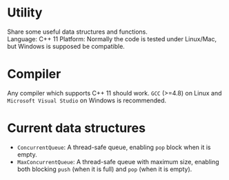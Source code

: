 # Utility
Share some useful data structures and functions.   
Language: C++ 11
Platform: Normally the code is tested under Linux/Mac, but Windows is supposed
be compatible.

# Compiler
Any compiler which supports C++ 11 should work. `GCC` (>=4.8) on Linux and `Microsoft
Visual Studio` on Windows is recommended.  

# Current data structures
- `ConcurrentQueue`: A thread-safe queue, enabling `pop` block when it is empty.
- `MaxConcurrentQueue`: A thread-safe queue with maximum size, enabling both blocking
`push` (when it is full) and `pop` (when it is empty).
